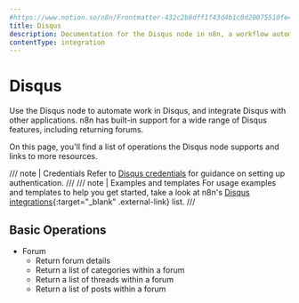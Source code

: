 ```yaml
---
#https://www.notion.so/n8n/Frontmatter-432c2b8dff1f43d4b1c8d20075510fe4
title: Disqus
description: Documentation for the Disqus node in n8n, a workflow automation platform. Includes details of operations and configuration, and links to examples and credentials information.
contentType: integration
---
```


# Disqus

Use the Disqus node to automate work in Disqus, and integrate Disqus with other applications. n8n has built-in support for a wide range of Disqus features, including returning forums.

On this page, you'll find a list of operations the Disqus node supports and links to more resources.

/// note | Credentials
Refer to [Disqus credentials](/integrations/builtin/credentials/disqus/) for guidance on setting up authentication. 
///
/// note | Examples and templates
For usage examples and templates to help you get started, take a look at n8n's [Disqus integrations](https://n8n.io/integrations/disqus/){:target="_blank" .external-link} list.
///

## Basic Operations

* Forum
    * Return forum details
    * Return a list of categories within a forum
    * Return a list of threads within a forum
    * Return a list of posts within a forum
